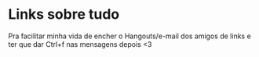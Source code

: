 # Links sobre tudo
Pra facilitar minha vida de encher o Hangouts/e-mail dos amigos de links e ter que dar Ctrl+f nas mensagens depois <3
